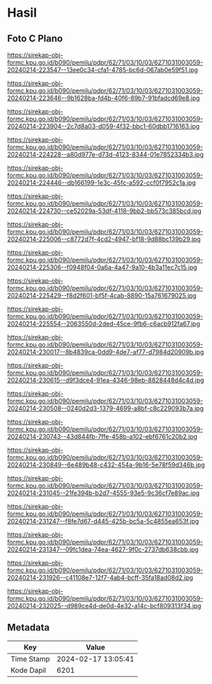 # Hasil

## Foto C Plano

https://sirekap-obj-formc.kpu.go.id/b090/pemilu/pdpr/62/71/03/10/03/6271031003059-20240214-223547--13ee0c34-cfa1-4785-bc6d-067ab0e59f51.jpg

https://sirekap-obj-formc.kpu.go.id/b090/pemilu/pdpr/62/71/03/10/03/6271031003059-20240214-223646--9b1628ba-fd4b-40f6-89b7-91bfadcd69e8.jpg

https://sirekap-obj-formc.kpu.go.id/b090/pemilu/pdpr/62/71/03/10/03/6271031003059-20240214-223904--2c7d8a03-d059-4f32-bbc1-60dbb1716163.jpg

https://sirekap-obj-formc.kpu.go.id/b090/pemilu/pdpr/62/71/03/10/03/6271031003059-20240214-224228--a80d977e-d73d-4123-8344-01e7852334b3.jpg

https://sirekap-obj-formc.kpu.go.id/b090/pemilu/pdpr/62/71/03/10/03/6271031003059-20240214-224446--db166199-1e3c-45fc-a592-ccf0f7952c1a.jpg

https://sirekap-obj-formc.kpu.go.id/b090/pemilu/pdpr/62/71/03/10/03/6271031003059-20240214-224730--ce52029a-53df-4118-9bb2-bb573c385bcd.jpg

https://sirekap-obj-formc.kpu.go.id/b090/pemilu/pdpr/62/71/03/10/03/6271031003059-20240214-225006--c8772d7f-4cd2-4947-bf18-9d88bc139b29.jpg

https://sirekap-obj-formc.kpu.go.id/b090/pemilu/pdpr/62/71/03/10/03/6271031003059-20240214-225306--f0948f04-0a6a-4a47-9a10-4b3a11ec7c15.jpg

https://sirekap-obj-formc.kpu.go.id/b090/pemilu/pdpr/62/71/03/10/03/6271031003059-20240214-225429--f8d2f601-bf5f-4cab-8890-15a761679025.jpg

https://sirekap-obj-formc.kpu.go.id/b090/pemilu/pdpr/62/71/03/10/03/6271031003059-20240214-225554--2063550d-2ded-45ce-9fb6-c6acb912fa67.jpg

https://sirekap-obj-formc.kpu.go.id/b090/pemilu/pdpr/62/71/03/10/03/6271031003059-20240214-230017--8b4839ca-0dd9-4de7-af77-d7984d20909b.jpg

https://sirekap-obj-formc.kpu.go.id/b090/pemilu/pdpr/62/71/03/10/03/6271031003059-20240214-230615--d9f3dce4-91ea-4346-98eb-8828448d4c4d.jpg

https://sirekap-obj-formc.kpu.go.id/b090/pemilu/pdpr/62/71/03/10/03/6271031003059-20240214-230508--0240d2d3-1379-4699-a8bf-c8c229093b7a.jpg

https://sirekap-obj-formc.kpu.go.id/b090/pemilu/pdpr/62/71/03/10/03/6271031003059-20240214-230743--43d844fb-7ffe-458b-a102-ebf6761c20b2.jpg

https://sirekap-obj-formc.kpu.go.id/b090/pemilu/pdpr/62/71/03/10/03/6271031003059-20240214-230849--6e489b48-c432-454a-9b16-5e78f59d346b.jpg

https://sirekap-obj-formc.kpu.go.id/b090/pemilu/pdpr/62/71/03/10/03/6271031003059-20240214-231045--21fe394b-b2d7-4555-93e5-9c36cf7e89ac.jpg

https://sirekap-obj-formc.kpu.go.id/b090/pemilu/pdpr/62/71/03/10/03/6271031003059-20240214-231247--f8fe7d67-d445-425b-bc5a-5c4855ea653f.jpg

https://sirekap-obj-formc.kpu.go.id/b090/pemilu/pdpr/62/71/03/10/03/6271031003059-20240214-231347--09fc1dea-74ea-4627-9f0c-2737db638cbb.jpg

https://sirekap-obj-formc.kpu.go.id/b090/pemilu/pdpr/62/71/03/10/03/6271031003059-20240214-231926--c41108e7-12f7-4ab4-bcff-35fa18ad08d2.jpg

https://sirekap-obj-formc.kpu.go.id/b090/pemilu/pdpr/62/71/03/10/03/6271031003059-20240214-232025--d989ce4d-de0d-4e32-a14c-bcf809313f34.jpg


## Metadata

| Key        | Value               |
| ---------- | ------------------- |
| Time Stamp | 2024-02-17 13:05:41 |
| Kode Dapil | 6201                |



